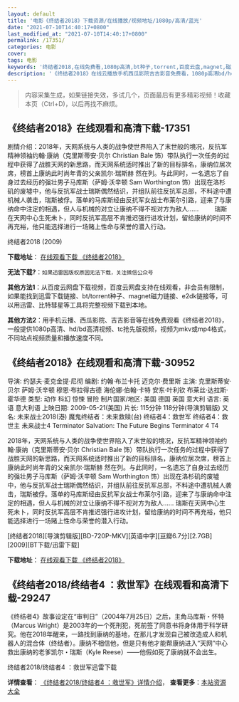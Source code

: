 ```yaml
---
layout: default
title: '电影《终结者2018》下载资源/在线播放/视频地址/1080p/高清/蓝光'
date: "2021-07-10T14:40:17+0800"
last_modified_at: "2021-07-10T14:40:17+0800"
permalink: /17351/
categories: 电影
cover:
tags: 电影
keywords: '终结者2018,在线免费看,1080p高清,bt种子,torrent,百度云盘,magnet,磁力链,迅雷下载资源'
description: '《终结者2018》在线云播放手机西瓜影院吉吉影音免费看，1080p高清bd/hd未删减完整版和tc抢先枪版，mkv/mp4格式，附带bt/torrent种子、magnet/磁力链、百度云盘、网盘资源迅雷下载链接'
---
```


>内容采集生成，如果链接失效，多试几个，页面最后有更多精彩视频！收藏本页（Ctrl+D)，以后再找不麻烦。


## 《终结者2018》在线观看和高清下载-17351

剧情介绍：2018年，天网系统与人类的战争使世界陷入了末世般的境况，反抗军精神领袖约翰·康纳（克里斯蒂安·贝尔 Christian Bale 饰）带队执行一次任务的过程中获得了战胜天网的新思路，而天网系统适时推出了新的目标排名，康纳位居次席，榜首上康纳此时尚年青的父亲凯尔·瑞斯赫 然在列。与此同时，一名遗忘了自身过去经历的强壮男子马库斯（萨姆·沃辛顿 Sam Worthington 饰）出现在洛杉矶的废墟中，他与反抗军战士瑞斯偶然结识，并组队前往反抗军总部，不料途中遭机械人袭击，瑞斯被俘。落单的马库斯经由反抗军女战士布莱尔引路，迎来了与康纳命中注定的相遇，但人与机械的对立让康纳不得不视对方为敌人……  　　瑞斯在天网中心生死未卜，同时反抗军高层不肯推迟强行进攻计划，留给康纳的时间不再充裕，他只能选择进行一场赌上性命与荣誉的潜入行动。


终结者2018 (2009)

**下载地址**： [在线观看下载 《终结者2018》](https://www.btbtdy.me/btdy/dy3631.html) 


**无法下载?**：`如果迅雷因版权原因无法下载，关注微信公众号 `

**其他方法1**：从百度云网盘下载视频，百度云网盘支持在线观看，非会员有限制，如果能找到迅雷下载链接、bt/torrent种子、magnet磁力链接、e2dk链接等，可以用迅雷、比特彗星等工具将完整视频下载到本地。

**其他方法2**：用手机云播、西瓜影院、吉吉影音等在线免费观看《终结者2018》，一般提供1080p高清、hd/bd高清视频、tc抢先版视频，视频为mkv或mp4格式，不同站点视频质量和播放速度不同。


## 《终结者2018》在线观看和高清下载-30952

导演: 约瑟夫·麦克金提·尼彻 编剧: 约翰·布兰卡托 迈克尔·费里斯 主演: 克里斯蒂安·贝尔 萨姆·沃辛顿 穆恩·布拉得古德 海伦娜·伯翰·卡特 安东·叶利钦 布莱丝·达拉斯·霍华德 类型: 动作 科幻 惊悚 冒险 制片国家/地区: 美国 德国 英国 意大利 语言: 英语 意大利语 上映日期: 2009-05-21(美国) 片长: 115分钟 118分钟(导演剪辑版) 又名: 未来战士2018(港) 魔鬼终结者：未来救赎(台) 终结者4：救世军 终结者4：救世主 未来战士4 Terminator Salvation: The Future Begins Terminator 4 T4

2018年，天网系统与人类的战争使世界陷入了末世般的境况，反抗军精神领袖约翰·康纳（克里斯蒂安·贝尔 Christian Bale 饰）带队执行一次任务的过程中获得了战胜天网的新思路，而天网系统适时推出了新的目标排名，康纳位居次席，榜首上康纳此时尚年青的父亲凯尔·瑞斯赫 然在列。与此同时，一名遗忘了自身过去经历的强壮男子马库斯（萨姆·沃辛顿 Sam Worthington 饰）出现在洛杉矶的废墟中，他与反抗军战士瑞斯偶然结识，并组队前往反抗军总部，不料途中遭机械人袭击，瑞斯被俘。落单的马库斯经由反抗军女战士布莱尔引路，迎来了与康纳命中注定的相遇，但人与机械的对立让康纳不得不视对方为敌人…… 瑞斯在天网中心生死未卜，同时反抗军高层不肯推迟强行进攻计划，留给康纳的时间不再充裕，他只能选择进行一场赌上性命与荣誉的潜入行动。


[终结者2018][导演剪辑版][BD-720P-MKV][英语中字][豆瓣6.7分][2.7GB][2009][BT下载/迅雷下载]

**下载地址**： [在线观看下载 《终结者2018》](https://www.btdx8.com/torrent/terminator_salvation_2009.html) 


## 《终结者2018/终结者4 ：救世军》在线观看和高清下载-29247

《终结者4》故事设定在“审判日&rdquo;（2004年7月25日）之后，主角马库斯・怀特（Marcus Wright）是2003年的一个死刑犯，死前签了同意书将身体用于科学研究。他在2018年醒来，一路找到康纳的基地，在那儿才发现自己被改造成人和机器人的混合体（终结者）。康纳不相信他，但是只有他才能帮康纳进入“天网”中心救出康纳的老爹凯尔・瑞斯（Kyle Reese）――他假如死了康纳就不会出生。


终结者2018/终结者4 ：救世军迅雷下载

**详情查看**： [《终结者2018/终结者4 ：救世军》详情介绍](/movie/29247/)， **查看更多**：[本站资源大全](/movie/t/all/)

